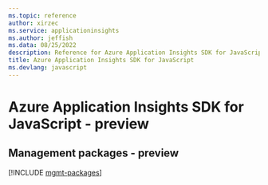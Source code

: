 ```yaml
---
ms.topic: reference
author: xirzec
ms.service: applicationinsights
ms.author: jeffish
ms.data: 08/25/2022
description: Reference for Azure Application Insights SDK for JavaScript
title: Azure Application Insights SDK for JavaScript
ms.devlang: javascript
---
```

# Azure Application Insights SDK for JavaScript - preview

## Management packages - preview
[!INCLUDE [mgmt-packages](application-insights-mgmt-index.md)]